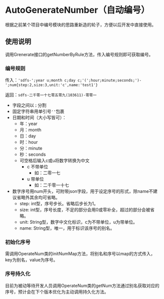 # AutoGenerateNumber（自动编号）
根据之前某个项目中编号模块的思路重新造的轮子，方便以后开发中直接使用。

## 使用说明
调用Grenerate接口的getNumberByRule方法，传入编号规则即可获取编号。
### 编号规则
传入：`'sdfs-';year u;month c;day c;'(';hour;minute;seconds;')-';num{step:2,size:3,unit:'c',name:'test1'}` 

返回：`sdfs-二千零一十七零五零九(103611)-零零一`
- 字段之间以`；`分割
- 固定字符串用单引号`''`包裹
- 日期和时间（大小写皆可）：
	- 年：year 
	- 月：month
	- 日：day
	- 时：hour
	- 分：minute
	- 秒：seconds
	- 可空格后输入c或u将数字转换为中文
		- c 不带单位
			- 如：二零一七
		- u 带单位
			- 如：二千零一十七
- 数字序号用num开头，可附带json字段，用于设定序号的形式，除name不建议省略外其余均可省略。
	- step: int型，序号步长。省略后步长为1。
	- size: int型，序号长度，不足的部分会用0或零补全，超过的部分会被省略。
	- unit: String型，数字中文化标识，c为不带单位，u为带单位。
	- name: String型，唯一，用于标识该序号的别名。
### 初始化序号
需调用OperateNum类的initNumMap方法，将别名和序号以map的方式传入，key为别名，value为序号。
### 序号持久化
目前为被动等待开发人员调用OperateNum类的getNum方法通过别名获取对应的序号，预计会在下个版本优化为主动调用持久化方法。
